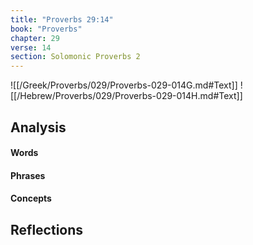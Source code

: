 ```yaml
---
title: "Proverbs 29:14"
book: "Proverbs"
chapter: 29
verse: 14
section: Solomonic Proverbs 2
---
```

![[/Greek/Proverbs/029/Proverbs-029-014G.md#Text]]
![[/Hebrew/Proverbs/029/Proverbs-029-014H.md#Text]]

## Analysis

#### Words

#### Phrases

#### Concepts

## Reflections

